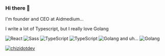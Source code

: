 ### Hi there 👋

I'm founder and CEO at Aidmedium...

I write a lot of Typescript, but I really love Golang

<p>
    <img alt="React" src="https://img.shields.io/badge/-React-45b8d8?style=flat-square&logo=react&logoColor=white" />
    <img alt="Sass" src="https://img.shields.io/badge/-Sass-CC6699?style=flat-square&logo=sass&logoColor=white" />
    <img alt="TypeScript" src="https://img.shields.io/badge/-TypeScript-007ACC?style=flat-square&logo=typescript&logoColor=white" />
    <img alt="TypeScript" src="https://img.shields.io/badge/node.js-6DA55F?style=flat-square&logo=node.js&logoColor=white" />
    <img alt="Golang" src="https://img.shields.io/badge/go-%2300ADD8.svg?style=flat-square&logo=go&logoColor=white" />
    and uh...
    <img alt="Golang" src="https://img.shields.io/badge/NeoVim-%2357A143.svg?&style=flat-square&logo=neovim&logoColor=white" />
</p>


<a href="https://twitter.com/chizidotdev" target="blank">
    <img src="https://img.shields.io/twitter/follow/chizidotdev?style=flat-square&logo=twitter" alt="chizidotdev" />
</a>
